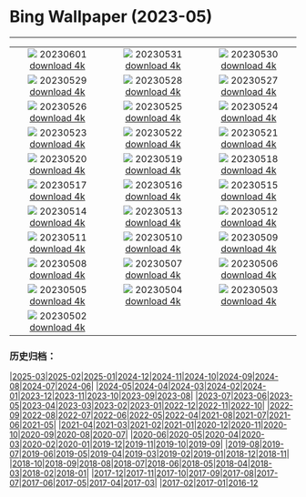 # Bing Wallpaper (2023-05)
**************
| | | |
| :----: | :----: | :----: |
| ![](https://www.bing.com/th?id=OHR.ReefAwareness_FR-FR6730128355_1920x1080.jpg) 20230601 [download 4k](https://www.bing.com/th?id=OHR.ReefAwareness_FR-FR6730128355_UHD.jpg) | ![](https://www.bing.com/th?id=OHR.WorldOtterDay_FR-FR6635303643_1920x1080.jpg) 20230531 [download 4k](https://www.bing.com/th?id=OHR.WorldOtterDay_FR-FR6635303643_UHD.jpg) | ![](https://www.bing.com/th?id=OHR.HiddenBeach_FR-FR6570977941_1920x1080.jpg) 20230530 [download 4k](https://www.bing.com/th?id=OHR.HiddenBeach_FR-FR6570977941_UHD.jpg) |
| ![](https://www.bing.com/th?id=OHR.Antilles_FR-FR6506777411_1920x1080.jpg) 20230529 [download 4k](https://www.bing.com/th?id=OHR.Antilles_FR-FR6506777411_UHD.jpg) | ![](https://www.bing.com/th?id=OHR.FrenchTennis_FR-FR8649321439_1920x1080.jpg) 20230528 [download 4k](https://www.bing.com/th?id=OHR.FrenchTennis_FR-FR8649321439_UHD.jpg) | ![](https://www.bing.com/th?id=OHR.AloeDichotomum_FR-FR6374833550_1920x1080.jpg) 20230527 [download 4k](https://www.bing.com/th?id=OHR.AloeDichotomum_FR-FR6374833550_UHD.jpg) |
| ![](https://www.bing.com/th?id=OHR.WatSriSawai_FR-FR6804204523_1920x1080.jpg) 20230526 [download 4k](https://www.bing.com/th?id=OHR.WatSriSawai_FR-FR6804204523_UHD.jpg) | ![](https://www.bing.com/th?id=OHR.SaksunFaroe_FR-FR6129573896_1920x1080.jpg) 20230525 [download 4k](https://www.bing.com/th?id=OHR.SaksunFaroe_FR-FR6129573896_UHD.jpg) | ![](https://www.bing.com/th?id=OHR.OldFortress_FR-FR6019989198_1920x1080.jpg) 20230524 [download 4k](https://www.bing.com/th?id=OHR.OldFortress_FR-FR6019989198_UHD.jpg) |
| ![](https://www.bing.com/th?id=OHR.WesternBoxTurtle_FR-FR2003044235_1920x1080.jpg) 20230523 [download 4k](https://www.bing.com/th?id=OHR.WesternBoxTurtle_FR-FR2003044235_UHD.jpg) | ![](https://www.bing.com/th?id=OHR.BiodiverseCostaRica_FR-FR6284486896_1920x1080.jpg) 20230522 [download 4k](https://www.bing.com/th?id=OHR.BiodiverseCostaRica_FR-FR6284486896_UHD.jpg) | ![](https://www.bing.com/th?id=OHR.PontdArcole_FR-FR5695342336_1920x1080.jpg) 20230521 [download 4k](https://www.bing.com/th?id=OHR.PontdArcole_FR-FR5695342336_UHD.jpg) |
| ![](https://www.bing.com/th?id=OHR.EuropeanHoneybee_FR-FR5613899340_1920x1080.jpg) 20230520 [download 4k](https://www.bing.com/th?id=OHR.EuropeanHoneybee_FR-FR5613899340_UHD.jpg) | ![](https://www.bing.com/th?id=OHR.SumatranRhino_FR-FR5124240200_1920x1080.jpg) 20230519 [download 4k](https://www.bing.com/th?id=OHR.SumatranRhino_FR-FR5124240200_UHD.jpg) | ![](https://www.bing.com/th?id=OHR.MuseoSoumaya_FR-FR5141735106_1920x1080.jpg) 20230518 [download 4k](https://www.bing.com/th?id=OHR.MuseoSoumaya_FR-FR5141735106_UHD.jpg) |
| ![](https://www.bing.com/th?id=OHR.CormorantBridge_FR-FR6120224436_1920x1080.jpg) 20230517 [download 4k](https://www.bing.com/th?id=OHR.CormorantBridge_FR-FR6120224436_UHD.jpg) | ![](https://www.bing.com/th?id=OHR.FestivalCannes_FR-FR5682247225_1920x1080.jpg) 20230516 [download 4k](https://www.bing.com/th?id=OHR.FestivalCannes_FR-FR5682247225_UHD.jpg) | ![](https://www.bing.com/th?id=OHR.MorroJable_FR-FR4892451097_1920x1080.jpg) 20230515 [download 4k](https://www.bing.com/th?id=OHR.MorroJable_FR-FR4892451097_UHD.jpg) |
| ![](https://www.bing.com/th?id=OHR.ProcidaItaly_FR-FR4386022745_1920x1080.jpg) 20230514 [download 4k](https://www.bing.com/th?id=OHR.ProcidaItaly_FR-FR4386022745_UHD.jpg) | ![](https://www.bing.com/th?id=OHR.SonnyBonoPelicans_FR-FR4244110139_1920x1080.jpg) 20230513 [download 4k](https://www.bing.com/th?id=OHR.SonnyBonoPelicans_FR-FR4244110139_UHD.jpg) | ![](https://www.bing.com/th?id=OHR.WildLupine_FR-FR0066475130_1920x1080.jpg) 20230512 [download 4k](https://www.bing.com/th?id=OHR.WildLupine_FR-FR0066475130_UHD.jpg) |
| ![](https://www.bing.com/th?id=OHR.FootballField_FR-FR5351490022_1920x1080.jpg) 20230511 [download 4k](https://www.bing.com/th?id=OHR.FootballField_FR-FR5351490022_UHD.jpg) | ![](https://www.bing.com/th?id=OHR.CordouanLighthouse_FR-FR9014715232_1920x1080.jpg) 20230510 [download 4k](https://www.bing.com/th?id=OHR.CordouanLighthouse_FR-FR9014715232_UHD.jpg) | ![](https://www.bing.com/th?id=OHR.TheChaps_FR-FR4392259575_1920x1080.jpg) 20230509 [download 4k](https://www.bing.com/th?id=OHR.TheChaps_FR-FR4392259575_UHD.jpg) |
| ![](https://www.bing.com/th?id=OHR.Huitmai_FR-FR4054655770_1920x1080.jpg) 20230508 [download 4k](https://www.bing.com/th?id=OHR.Huitmai_FR-FR4054655770_UHD.jpg) | ![](https://www.bing.com/th?id=OHR.SealLaughing_FR-FR3690246135_1920x1080.jpg) 20230507 [download 4k](https://www.bing.com/th?id=OHR.SealLaughing_FR-FR3690246135_UHD.jpg) | ![](https://www.bing.com/th?id=OHR.HwangmaesanAzaleas_FR-FR3419632015_1920x1080.jpg) 20230506 [download 4k](https://www.bing.com/th?id=OHR.HwangmaesanAzaleas_FR-FR3419632015_UHD.jpg) |
| ![](https://www.bing.com/th?id=OHR.Popocatepetl_FR-FR3156820655_1920x1080.jpg) 20230505 [download 4k](https://www.bing.com/th?id=OHR.Popocatepetl_FR-FR3156820655_UHD.jpg) | ![](https://www.bing.com/th?id=OHR.RebelBase_FR-FR9127535893_1920x1080.jpg) 20230504 [download 4k](https://www.bing.com/th?id=OHR.RebelBase_FR-FR9127535893_UHD.jpg) | ![](https://www.bing.com/th?id=OHR.ThreeWildebeest_FR-FR9059959513_1920x1080.jpg) 20230503 [download 4k](https://www.bing.com/th?id=OHR.ThreeWildebeest_FR-FR9059959513_UHD.jpg) |
| ![](https://www.bing.com/th?id=OHR.KlostersSerneus_FR-FR8987474545_1920x1080.jpg) 20230502 [download 4k](https://www.bing.com/th?id=OHR.KlostersSerneus_FR-FR8987474545_UHD.jpg) |  |  |

### 历史归档：

|[2025-03](/../2025-03/2025-03.md)|[2025-02](/../2025-02/2025-02.md)|[2025-01](/../2025-01/2025-01.md)|[2024-12](/../2024-12/2024-12.md)|[2024-11](/../2024-11/2024-11.md)|[2024-10](/../2024-10/2024-10.md)|[2024-09](/../2024-09/2024-09.md)|[2024-08](/../2024-08/2024-08.md)|[2024-07](/../2024-07/2024-07.md)|[2024-06](/../2024-06/2024-06.md)|
|[2024-05](/../2024-05/2024-05.md)|[2024-04](/../2024-04/2024-04.md)|[2024-03](/../2024-03/2024-03.md)|[2024-02](/../2024-02/2024-02.md)|[2024-01](/../2024-01/2024-01.md)|[2023-12](/../2023-12/2023-12.md)|[2023-11](/../2023-11/2023-11.md)|[2023-10](/../2023-10/2023-10.md)|[2023-09](/../2023-09/2023-09.md)|[2023-08](/../2023-08/2023-08.md)|
|[2023-07](/../2023-07/2023-07.md)|[2023-06](/../2023-06/2023-06.md)|[2023-05](/2023-05.md)|[2023-04](/../2023-04/2023-04.md)|[2023-03](/../2023-03/2023-03.md)|[2023-02](/../2023-02/2023-02.md)|[2023-01](/../2023-01/2023-01.md)|[2022-12](/../2022-12/2022-12.md)|[2022-11](/../2022-11/2022-11.md)|[2022-10](/../2022-10/2022-10.md)|
|[2022-09](/../2022-09/2022-09.md)|[2022-08](/../2022-08/2022-08.md)|[2022-07](/../2022-07/2022-07.md)|[2022-06](/../2022-06/2022-06.md)|[2022-05](/../2022-05/2022-05.md)|[2022-04](/../2022-04/2022-04.md)|[2021-08](/../2021-08/2021-08.md)|[2021-07](/../2021-07/2021-07.md)|[2021-06](/../2021-06/2021-06.md)|[2021-05](/../2021-05/2021-05.md)|
|[2021-04](/../2021-04/2021-04.md)|[2021-03](/../2021-03/2021-03.md)|[2021-02](/../2021-02/2021-02.md)|[2021-01](/../2021-01/2021-01.md)|[2020-12](/../2020-12/2020-12.md)|[2020-11](/../2020-11/2020-11.md)|[2020-10](/../2020-10/2020-10.md)|[2020-09](/../2020-09/2020-09.md)|[2020-08](/../2020-08/2020-08.md)|[2020-07](/../2020-07/2020-07.md)|
|[2020-06](/../2020-06/2020-06.md)|[2020-05](/../2020-05/2020-05.md)|[2020-04](/../2020-04/2020-04.md)|[2020-03](/../2020-03/2020-03.md)|[2020-02](/../2020-02/2020-02.md)|[2020-01](/../2020-01/2020-01.md)|[2019-12](/../2019-12/2019-12.md)|[2019-11](/../2019-11/2019-11.md)|[2019-10](/../2019-10/2019-10.md)|[2019-09](/../2019-09/2019-09.md)|
|[2019-08](/../2019-08/2019-08.md)|[2019-07](/../2019-07/2019-07.md)|[2019-06](/../2019-06/2019-06.md)|[2019-05](/../2019-05/2019-05.md)|[2019-04](/../2019-04/2019-04.md)|[2019-03](/../2019-03/2019-03.md)|[2019-02](/../2019-02/2019-02.md)|[2019-01](/../2019-01/2019-01.md)|[2018-12](/../2018-12/2018-12.md)|[2018-11](/../2018-11/2018-11.md)|
|[2018-10](/../2018-10/2018-10.md)|[2018-09](/../2018-09/2018-09.md)|[2018-08](/../2018-08/2018-08.md)|[2018-07](/../2018-07/2018-07.md)|[2018-06](/../2018-06/2018-06.md)|[2018-05](/../2018-05/2018-05.md)|[2018-04](/../2018-04/2018-04.md)|[2018-03](/../2018-03/2018-03.md)|[2018-02](/../2018-02/2018-02.md)|[2018-01](/../2018-01/2018-01.md)|
|[2017-12](/../2017-12/2017-12.md)|[2017-11](/../2017-11/2017-11.md)|[2017-10](/../2017-10/2017-10.md)|[2017-09](/../2017-09/2017-09.md)|[2017-08](/../2017-08/2017-08.md)|[2017-07](/../2017-07/2017-07.md)|[2017-06](/../2017-06/2017-06.md)|[2017-05](/../2017-05/2017-05.md)|[2017-04](/../2017-04/2017-04.md)|[2017-03](/../2017-03/2017-03.md)|
|[2017-02](/../2017-02/2017-02.md)|[2017-01](/../2017-01/2017-01.md)|[2016-12](/../2016-12/2016-12.md)